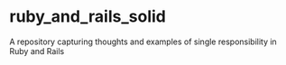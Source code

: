 # ruby_and_rails_solid
 A repository capturing thoughts and examples of single responsibility in Ruby and Rails
